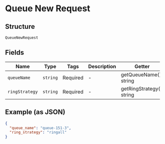 
# Queue New Request

## Structure

`QueueNewRequest`

## Fields

| Name | Type | Tags | Description | Getter | Setter |
|  --- | --- | --- | --- | --- | --- |
| `queueName` | `string` | Required | - | getQueueName(): string | setQueueName(string queueName): void |
| `ringStrategy` | `string` | Required | - | getRingStrategy(): string | setRingStrategy(string ringStrategy): void |

## Example (as JSON)

```json
{
  "queue_name": "queue-151-3",
  "ring_strategy": "ringall"
}
```

